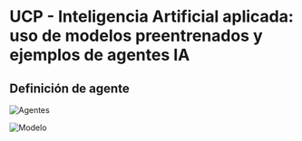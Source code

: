 # UCP - Inteligencia Artificial aplicada: uso de modelos preentrenados y ejemplos de agentes IA

## Definición de agente
![Agentes](https://github.com/davidriveraarbelaez/UCP_taller_agentes/raw/main/Infograf%C3%ADa/01%20Agentes.webp)

![Modelo](https://github.com/davidriveraarbelaez/UCP_taller_agentes/blob/main/Infograf%C3%ADa/02%20modelo%20IA.webp)

